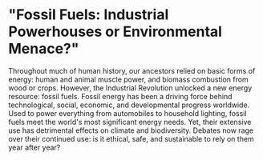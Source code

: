 # "Fossil Fuels: Industrial Powerhouses or Environmental Menace?"

Throughout much of human history, our ancestors relied on basic forms of energy: human and animal muscle power, and biomass combustion from wood or crops. However, the Industrial Revolution unlocked a new energy resource: fossil fuels. Fossil energy has been a driving force behind technological, social, economic, and developmental progress worldwide. Used to power everything from automobiles to household lighting, fossil fuels meet the world's most significant energy needs. Yet, their extensive use has detrimental effects on climate and biodiversity. Debates now rage over their continued use: is it ethical, safe, and sustainable to rely on them year after year?






